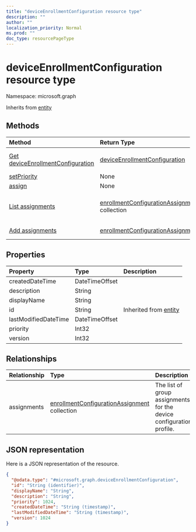 ```yaml
---
title: "deviceEnrollmentConfiguration resource type"
description: ""
author: ""
localization_priority: Normal
ms.prod: ""
doc_type: resourcePageType
---
```


# deviceEnrollmentConfiguration resource type


Namespace: microsoft.graph




Inherits from [entity](../resources/entity.md)

## Methods
|Method|Return Type|Description|
|:---|:---|:---|
|[Get deviceEnrollmentConfiguration](../api/deviceenrollmentconfiguration-get.md)|[deviceEnrollmentConfiguration](../resources/deviceenrollmentconfiguration.md)|Read properties and relationships of the [deviceEnrollmentConfiguration](../resources/deviceenrollmentconfiguration.md) object.|
|[setPriority](../api/deviceenrollmentconfiguration-setpriority.md)|None||
|[assign](../api/deviceenrollmentconfiguration-assign.md)|None||
|[List assignments](../api/deviceenrollmentconfiguration-list-assignments.md)|[enrollmentConfigurationAssignment](../resources/enrollmentconfigurationassignment.md) collection|Get the enrollmentConfigurationAssignments from the assignments navigation property.|
|[Add assignments](../api/deviceenrollmentconfiguration-post-assignments.md)|[enrollmentConfigurationAssignment](../resources/enrollmentconfigurationassignment.md)|Add assignments by posting to the assignments collection.|

## Properties
|Property|Type|Description|
|:---|:---|:---|
|createdDateTime|DateTimeOffset||
|description|String||
|displayName|String||
|id|String| Inherited from [entity](../resources/entity.md)|
|lastModifiedDateTime|DateTimeOffset||
|priority|Int32||
|version|Int32||

## Relationships
|Relationship|Type|Description|
|:---|:---|:---|
|assignments|[enrollmentConfigurationAssignment](../resources/enrollmentconfigurationassignment.md) collection|The list of group assignments for the device configuration profile.|

## JSON representation
Here is a JSON representation of the resource.
<!-- {
  "blockType": "resource",
  "keyProperty": "id",
  "@odata.type": "microsoft.graph.deviceEnrollmentConfiguration",
  "baseType": "microsoft.graph.entity",
  "openType": false
}
-->
``` json
{
  "@odata.type": "#microsoft.graph.deviceEnrollmentConfiguration",
  "id": "String (identifier)",
  "displayName": "String",
  "description": "String",
  "priority": 1024,
  "createdDateTime": "String (timestamp)",
  "lastModifiedDateTime": "String (timestamp)",
  "version": 1024
}
```

